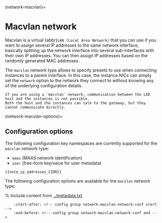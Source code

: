 (network-macvlan)=
# Macvlan network

<!-- Include start macvlan intro -->
Macvlan is a virtual {abbr}`LAN (Local Area Network)` that you can use if you want to assign several IP addresses to the same network interface, basically splitting up the network interface into several sub-interfaces with their own IP addresses.
You can then assign IP addresses based on the randomly generated MAC addresses.
<!-- Include end macvlan intro -->

The `macvlan` network type allows to specify presets to use when connecting instances to a parent interface.
In this case, the instance NICs can simply set the `network` option to the network they connect to without knowing any of the underlying configuration details.

```{note}
If you are using a `macvlan` network, communication between the LXD host and the instances is not possible.
Both the host and the instances can talk to the gateway, but they cannot communicate directly.
```

(network-macvlan-options)=
## Configuration options

The following configuration key namespaces are currently supported for the `macvlan` network type:

- `maas` (MAAS network identification)
- `user` (free-form key/value for user metadata)

```{note}
{{note_ip_addresses_CIDR}}
```

The following configuration options are available for the `macvlan` network type:

% Include content from [../metadata.txt](../metadata.txt)
```{include} ../metadata.txt
    :start-after: <!-- config group network-macvlan-network-conf start -->
    :end-before: <!-- config group network-macvlan-network-conf end -->
```
